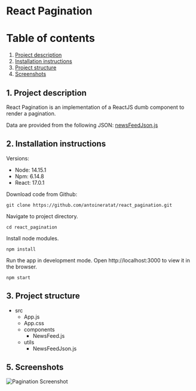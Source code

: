 # React Pagination

# Table of contents

1. [Project description](#description)
2. [Installation instructions](#installation)
3. [Project structure](#structure)
4. [Screenshots](#screenshots)

## 1. Project description<a name="description"></a>

React Pagination is an implementation of a ReactJS dumb component to render a pagination.

Data are provided from the following JSON: [newsFeedJson.js](src\utils\newsFeedJson.js)

## 2. Installation instructions<a name="installation"></a>

Versions:

-   Node: 14.15.1
-   Npm: 6.14.8
-   React: 17.0.1

Download code from Github:

```shell
git clone https://github.com/antoineratat/react_pagination.git
```

Navigate to project directory.

```shell
cd react_pagination
```

Install node modules.

```shell
npm install
```

Run the app in development mode. Open http://localhost:3000 to view it in the browser.

```shell
npm start
```

## 3. Project structure<a name="structure"></a>

-   src
    -   App.js
    -   App.css
    -   components
        -   NewsFeed.js
    -   utils
        -   NewsFeedJson.js

## 5. Screenshots<a name="screenshots"></a>

![Pagination Screenshot](https://github.com/antoineratat/react_pagination/blob/main/screenshots/1.PNG?raw=true)
